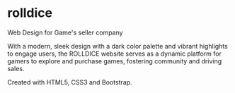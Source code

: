 # rolldice
Web Design for Game's seller company

With a modern, sleek design with a dark color palette and vibrant highlights to engage users, the ROLLDICE website serves as a dynamic platform for gamers to explore and purchase games, fostering community and driving sales.

Created with HTML5, CSS3 and Bootstrap.


